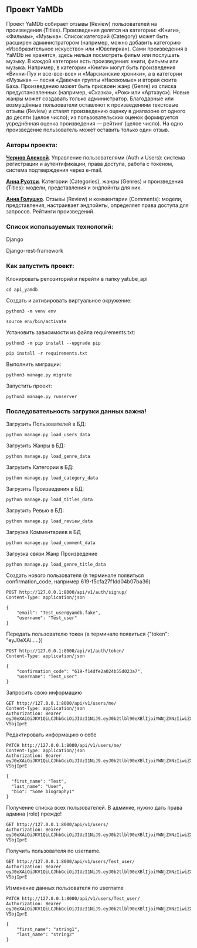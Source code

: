 ## Проект YaMDb
Проект YaMDb собирает отзывы (Review) пользователей на произведения (Titles). Произведения делятся на категории: «Книги», «Фильмы», «Музыка». Список категорий (Category) может быть расширен администратором (например, можно добавить категорию «Изобразительное искусство» или «Ювелирка»).
Сами произведения в YaMDb не хранятся, здесь нельзя посмотреть фильм или послушать музыку.
В каждой категории есть произведения: книги, фильмы или музыка. Например, в категории «Книги» могут быть произведения «Винни-Пух и все-все-все» и «Марсианские хроники», а в категории «Музыка» — песня «Давеча» группы «Насекомые» и вторая сюита Баха.
Произведению может быть присвоен жанр (Genre) из списка предустановленных (например, «Сказка», «Рок» или «Артхаус»). Новые жанры может создавать только администратор.
Благодарные или возмущённые пользователи оставляют к произведениям текстовые отзывы (Review) и ставят произведению оценку в диапазоне от одного до десяти (целое число); из пользовательских оценок формируется усреднённая оценка произведения — рейтинг (целое число). На одно произведение пользователь может оставить только один отзыв.

### Авторы проекта: 

**[Чернов Алексей](https://github.com/AlexBlackNn)**. Управление пользователями (Auth и Users): система регистрации и аутентификации, права доступа, работа с токеном, система подтверждения через e-mail.

**[Анна Руотси](https://github.com/Zizeka)**.  Категории (Categories), жанры (Genres) и произведения (Titles): модели, представления и эндпойнты для них.

**[Анна Голушко](https://github.com/AnnaGolushko)**. Отзывы (Review) и комментарии (Comments): модели, представления, настраивает эндпойнты, определяет права доступа для запросов. Рейтинги произведений.

### Cписок используемых технологий:
Django 

Django-rest-framework

### Как запустить проект:

Клонировать репозиторий и перейти в папку yatube_api

```
cd api_yamdb
```

Cоздать и активировать виртуальное окружение:

```
python3 -m venv env
```

```
source env/bin/activate
```

Установить зависимости из файла requirements.txt:

```
python3 -m pip install --upgrade pip
```

```
pip install -r requirements.txt
```

Выполнить миграции:

```
python3 manage.py migrate
```

Запустить проект:

```
python3 manage.py runserver
```

### Последовательность загрузки данных важна!

Загрузить Пользователей в БД:

```
python manage.py load_users_data
```

Загрузить Жанры в БД:

```
python manage.py load_genre_data
```

Загрузить Категории в БД:
```
python manage.py load_category_data
```

Загрузить Произведения в БД:
```
python manage.py load_titles_data
```
Загрузить Ревью в БД:
```
python manage.py load_review_data
```
Загрузка Комментариев в БД
```
python manage.py load_comment_data
```

Загрузка связи Жанр Произведение 
```
python manage.py load_genre_title_data
```


Cоздать нового пользователя (в терминале появиться confirmation_code, например 619-f5cfa27f1dd04b07ba36)
```
POST http://127.0.0.1:8000/api/v1/auth/signup/
Content-Type: application/json

{
    "email": "Test_user@yamdb.fake",
    "username": "Test_user"
}
```

Передать пользователю токен (в терминале появиться {"token": "eyJ0eXAi.....})
```
POST http://127.0.0.1:8000/api/v1/auth/token/
Content-Type: application/json

{
    "confirmation_code": "619-f14dfe2a024b55d023a7",
    "username": "Test_user"
}
```

Запросить свою информацию
```
GET http://127.0.0.1:8000/api/v1/users/me/
Content-Type: application/json
Authorization: Bearer eyJ0eXAiOiJKV1QiLCJhbGciOiJIUzI1NiJ9.eyJ0b2tlbl90eXBlIjoiYWNjZXNzIiwiZXhwIjoxNjU0MTg2NjAzLCJqdGkiOiI0MGE0ZjRlNTg2ZTI0MTJiYjYyN2JhZGJhODViZTk4YyIsInVzZXJfaWQiOjN9.AQAhyAWsR2_koog8ofuWy9QEWSSYObvI6C-VSbjIprE
```

Редактировать информацию о себе
```
PATCH http://127.0.0.1:8000/api/v1/users/me/
Content-Type: application/json
Authorization: Bearer eyJ0eXAiOiJKV1QiLCJhbGciOiJIUzI1NiJ9.eyJ0b2tlbl90eXBlIjoiYWNjZXNzIiwiZXhwIjoxNjU0MTg2NjAzLCJqdGkiOiI0MGE0ZjRlNTg2ZTI0MTJiYjYyN2JhZGJhODViZTk4YyIsInVzZXJfaWQiOjN9.AQAhyAWsR2_koog8ofuWy9QEWSSYObvI6C-VSbjIprE

{
  "first_name": "Test",
  "last_name": "User",
  "bio": "Some biography1"
}
```
Получение списка всех пользователей.
В админке, нужно дать права админа (role) прежде!
```
GET http://127.0.0.1:8000/api/v1/users/
Authorization: Bearer eyJ0eXAiOiJKV1QiLCJhbGciOiJIUzI1NiJ9.eyJ0b2tlbl90eXBlIjoiYWNjZXNzIiwiZXhwIjoxNjU0MTg2NjAzLCJqdGkiOiI0MGE0ZjRlNTg2ZTI0MTJiYjYyN2JhZGJhODViZTk4YyIsInVzZXJfaWQiOjN9.AQAhyAWsR2_koog8ofuWy9QEWSSYObvI6C-VSbjIprE
```

Получить пользователя по username.
```
GET http://127.0.0.1:8000/api/v1/users/Test_user/
Authorization: Bearer eyJ0eXAiOiJKV1QiLCJhbGciOiJIUzI1NiJ9.eyJ0b2tlbl90eXBlIjoiYWNjZXNzIiwiZXhwIjoxNjU0MTg2NjAzLCJqdGkiOiI0MGE0ZjRlNTg2ZTI0MTJiYjYyN2JhZGJhODViZTk4YyIsInVzZXJfaWQiOjN9.AQAhyAWsR2_koog8ofuWy9QEWSSYObvI6C-VSbjIprE
```

Изменение данных пользователя по username
```
PATCH http://127.0.0.1:8000/api/v1/users/Test_user/
Authorization: Bearer eyJ0eXAiOiJKV1QiLCJhbGciOiJIUzI1NiJ9.eyJ0b2tlbl90eXBlIjoiYWNjZXNzIiwiZXhwIjoxNjU0MTg2NjAzLCJqdGkiOiI0MGE0ZjRlNTg2ZTI0MTJiYjYyN2JhZGJhODViZTk4YyIsInVzZXJfaWQiOjN9.AQAhyAWsR2_koog8ofuWy9QEWSSYObvI6C-VSbjIprE

{
    "first_name": "string1",
    "last_name": "string2"
}
```